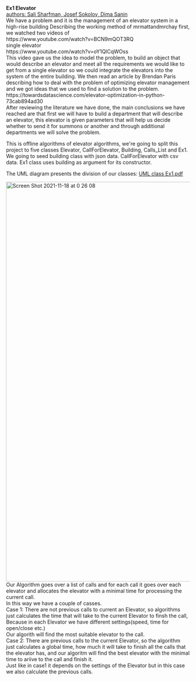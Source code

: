 <head><b>Ex1 Elevator</b></head></br>
<u>authors: Sali Sharfman, Josef Sokolov, Dima Sanin</u></br>
We have a problem and it is the management of an elevator system in a high-rise building
 Describing the working method of mrmattandmrchay first, we watched two videos of </br>https://www.youtube.com/watch?v=BCN9mQOT3RQ</br> single elevator</br>
https://www.youtube.com/watch?v=oY1QlCqWOss</br>
This video gave us the idea to model the problem, to build an object that would describe an elevator and meet all the requirements we would like to get from a single elevator so we could integrate the elevators into the system of the entire building.
We then read an article by Brendan Paris describing how to deal with the problem of optimizing elevator management and we got ideas that we used to find a solution to the problem.</br>
https://towardsdatascience.com/elevator-optimization-in-python-73cab894ad30 </br>
After reviewing the literature we have done, the main conclusions we have reached are that first we will have to build a department that will describe an elevator, this elevator is given parameters that will help us decide whether to send it for summons or another and through additional departments we will solve the problem.




This is offline algorithms of elevator algorithms, we're going to split this project to five classes Elevator, CallForElevator, Building, Calls_List and Ex1. We going to seed building class with json data. CallForElevator with csv data. Ex1 class uses building as argument for its constructor. 



The UML diagram presents the division of our classes:  [UML class Ex1.pdf](https://github.com/SaliSharfman/Ex1/files/7558381/UML.class.Ex1.pdf) 

<img width="1093" alt="Screen Shot 2021-11-18 at 0 26 08" src="https://user-images.githubusercontent.com/77780368/142292660-9e334563-a6ea-4cb0-819f-b4cb4172e69d.png">
</br>
Our Algorithm goes over a list of calls and for each call it goes over each elevator and allocates the elevator with a minimal time for processing the current call.</br>In this way we have a couple of casses.</br> Case 1: There are not previous calls to current an Elevator, so algorithms just calculates the time that will take to the current Elevator to finsh the call, Because in each Elevator we have different settings(speed, time for open/close etc.)</br>Our algorith will find the most suitable elevator to the call.</br> Case 2: There are previous calls to the current Elevator, so the algorithm just calculates a global time, how much it will take to finish all the calls that the elevator has, and our algoritm will find the best elevator with the minimal time to ariive to the call and finish it.</br>Just like in case1 it depends on the settings of the Elevator but in this case we also calculate the previous calls. </br>
